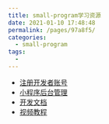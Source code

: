 ```yaml
---
title: small-program学习资源
date: 2021-01-10 17:48:48
permalink: /pages/97a8f5/
categories:
  - small-program
tags:
  - 
---
```


- [注册开发者账号](https://mp.weixin.qq.com/cgi-bin/registermidpage?action=index&lang=zh_CN&token=)
- [小程序后台管理](https://mp.weixin.qq.com/wxamp/home/guide?token=887422912&lang=zh_CN)
- [开发文档](https://developers.weixin.qq.com/miniprogram/dev/component/)
- [视频教程](https://www.bilibili.com/video/BV1KZ4y1T7QL?p=2)
